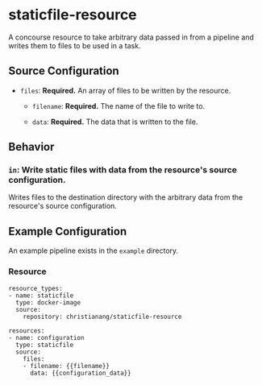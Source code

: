 # staticfile-resource
A concourse resource to take arbitrary data passed in from a pipeline and writes
them to files to be used in a task.

## Source Configuration

* `files`: **Required.** An array of files to be written by the resource.

  * `filename`: **Required.** The name of the file to write to.

  * `data`: **Required.** The data that is written to the file.

## Behavior

### `in`: Write static files with data from the resource's source configuration.

Writes files to the destination directory with the arbitrary data from the
resource's source configuration.

## Example Configuration

An example pipeline exists in the `example` directory.

### Resource

```
resource_types:
- name: staticfile
  type: docker-image
  source:
    repository: christianang/staticfile-resource

resources:
- name: configuration
  type: staticfile
  source:
    files:
    - filename: {{filename}}
      data: {{configuration_data}}
```
